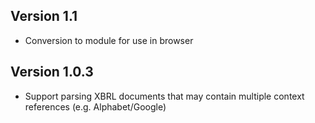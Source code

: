 ## Version 1.1
* Conversion to module for use in browser

## Version 1.0.3
* Support parsing XBRL documents that may contain multiple context references (e.g. Alphabet/Google)